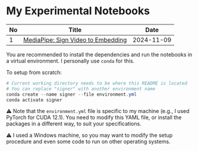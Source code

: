 # My Experimental Notebooks

| No | Title | Date |
| --- | --- | --- |
| 1 | [MediaPipe: Sign Video to Embedding](./01_mediapipe.ipynb) | 2024-11-09 |

You are recommended to install the dependencies and run the notebooks in a virtual environment. I personally use `conda` for this.

To setup from scratch:

```powershell
# Current working directory needs to be where this README is located
# You can replace "signer" with another environment name
conda create --name signer --file environment.yml
conda activate signer
```

⚠️ Note that the `environment.yml` file is specific to my machine (e.g., I used PyTorch for CUDA 12.1). You need to modify this YAML file, or install the packages in a different way, to suit your specifications.

⚠️ I used a Windows machine, so you may want to modify the setup procedure and even some code to run on other operating systems.
